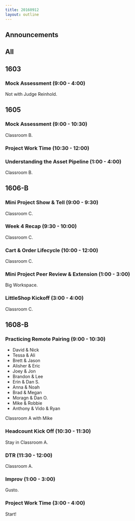 ```yaml
---
title: 20160912
layout: outline
---
```


## Announcements

## All

## 1603

### Mock Assessment (9:00 - 4:00)

Not with Judge Reinhold.


## 1605

### Mock Assessment (9:00 - 10:30)

Classroom B.

### Project Work Time (10:30 - 12:00)

### Understanding the Asset Pipeline (1:00 - 4:00)

Classroom B.


## 1606-B

### Mini Project Show & Tell (9:00 - 9:30)

Classroom C.

### Week 4 Recap (9:30 - 10:00)

Classroom C.

### Cart & Order Lifecycle (10:00 - 12:00)

Classroom C.

### Mini Project Peer Review & Extension (1:00 - 3:00)

Big Workspace.

### LittleShop Kickoff (3:00 - 4:00)

Classroom C.

## 1608-B

### Practicing Remote Pairing (9:00 - 10:30)

* David & Nick
* Tessa & Ali
* Brett & Jason
* Alisher & Eric
* Joey & Jon
* Brandon & Lee
* Erin & Dan S.
* Anna & Noah
* Brad & Megan
* Moragn & Dan O.
* Mike & Robbie
* Anthony & Vido & Ryan

Classroom A with Mike

### Headcount Kick Off (10:30 - 11:30)

Stay in Classroom A.

### DTR (11:30 - 12:00)

Classroom A.

### Improv (1:00 - 3:00)

Gusto.

### Project Work Time (3:00 - 4:00)

Start!
